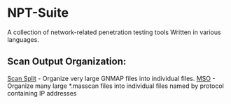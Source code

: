 # NPT-Suite
A collection of network-related penetration testing tools Written in various languages.

## Scan Output Organization:
[Scan Split](scanning/) - Organize very large GNMAP files into individual files.
[MSO](scanning/mso.sh) - Organize many large *.masscan files into individual files named by protocol containing IP addresses
